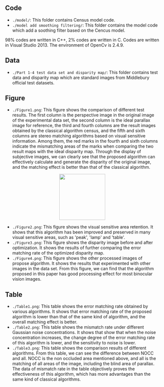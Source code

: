 ## Code
* `./model/`: This folder contains Census model code.
* `./model add smoothing filtering/`: This folder contains the model code which add a soothing filter based on the Cencus model.

98% codes are written in C++, 2% codes are written in C. Codes are written in Visual Studio 2013. The environment of OpenCv is 2.4.9. 

## Data
* `./Part 1-4 test data set and disparity map/`: This folder contains test data and disparity map which are standard images from Middlebury official test datasets.

## Figure
* `./Figure1.png`: This figure shows the comparison of different test results. The first column is the perspective image in the original image of the experimental data set, the second column is the ideal parallax image for reference, the third and fourth columns are the result images obtained by the classical algorithm census, and the fifth and sixth columns are stereo matching algorithms based on visual sensitive information. Among them, the red marks in the fourth and sixth columns indicate the mismatching areas of the marks when comparing the two result maps with the ideal disparity map. Through the display of subjective images, we can clearly see that the proposed algorithm can effectively calculate and generate the disparity of the original image, and the matching effect is better than that of the classical algorithm. 

<div align=center><img width="150" height="150" src="https://user-images.githubusercontent.com/80974728/113465074-e9326800-9463-11eb-9931-2a99fb8c48ec.png"/></div>


* `./Figure2.png`: This figure shows the visual sensitive area retention. It shows that this algorithm has been improved and preserved in many visual sensitive areas, such as 'peak', 'lamp' and 'table'.
* `./Figure3.png`: This figure shows the disparity image before and after optimization. It shows the results of further comparing the error matching rate of the optimized disparity map.
* `./Figure4.png`: This figure shows the other processed images of propose algorithm. It shows the results that experimented with other images in the data set. From this figure, we can find that the algorithm proposed in this paper has good processing effect for most binocular vision images.

## Table
* `./Table1.png`: This table shows the error matching rate obtained by various algorithms. It shows that error matching rate of the proposed algorithm is lower than that of the same kind of algorithm, and the overall matching effect is better.
* `./Table2.png`: This table shows the mismatch rate under different Gaussian noise concentrations. It shows that show that when the noise concentration increases, the change degree of the error matching rate of this algorithm is lower, and the sensitivity to noise is lower.
* `./Table3.png`: This table shows the comparison results of different algorithms. From this table, we can see the difference between NOCC and all. NOCC is the non occluded area mentioned above, and all is the matching of all areas of the image, including the blind area of parallax. The data of mismatch rate in the table objectively proves the effectiveness of this algorithm, which has more advantages than the same kind of classical algorithms.
